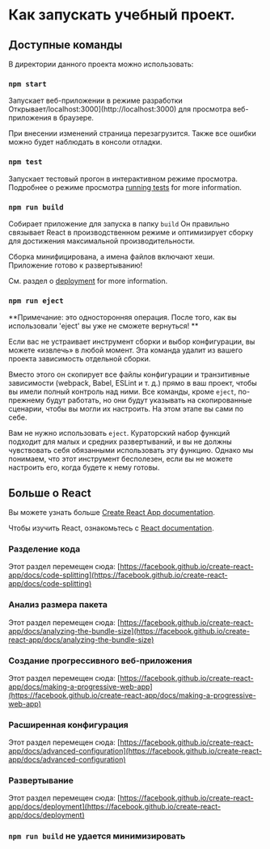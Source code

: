 # Как запускать учебный проект.


## Доступные команды

В директории данного проекта можно использовать:

### `npm start`

Запускает веб-приложении в режиме разработки
Открывает/localhost:3000](http://localhost:3000) для просмотра веб-приложения в браузере.

При внесении изменений страница перезагрузится.
Также все ошибки можно будет наблюдать в консоли отладки.

### `npm test`

Запускает тестовый прогон в интерактивном режиме просмотра.
Подробнее о режиме просмотра [running tests](https://facebook.github.io/create-react-app/docs/running-tests) for more information.

### `npm run build`

Собирает приложение для запуска в папку `build`
Он правильно связывает React в производственном режиме и оптимизирует сборку для достижения максимальной производительности.

Сборка минифицирована, а имена файлов включают хеши. \
Приложение готово к развертыванию!

См. раздел о [deployment](https://facebook.github.io/create-react-app/docs/deployment) for more information.

### `npm run eject`

**Примечание: это односторонняя операция. После того, как вы использовали 'eject' вы уже не сможете вернуться! **

Если вас не устраивает инструмент сборки и выбор конфигурации, вы можете «извлечь» в любой момент. Эта команда удалит из вашего проекта зависимость отдельной сборки.

Вместо этого он скопирует все файлы конфигурации и транзитивные зависимости (webpack, Babel, ESLint и т. д.) прямо в ваш проект, чтобы вы имели полный контроль над ними. Все команды, кроме `eject`, по-прежнему будут работать, но они будут указывать на скопированные сценарии, чтобы вы могли их настроить. На этом этапе вы сами по себе.

Вам не нужно использовать `eject`. Кураторский набор функций подходит для малых и средних развертываний, и вы не должны чувствовать себя обязанными использовать эту функцию. Однако мы понимаем, что этот инструмент бесполезен, если вы не можете настроить его, когда будете к нему готовы.

## Больше о React

Вы можете узнать больше [Create React App documentation](https://facebook.github.io/create-react-app/docs/getting-started).

Чтобы изучить React, ознакомьтесь с [React documentation](https://reactjs.org/).

### Разделение кода

Этот раздел перемещен сюда: [https://facebook.github.io/create-react-app/docs/code-splitting](https://facebook.github.io/create-react-app/docs/code-splitting)

### Анализ размера пакета

Этот раздел перемещен сюда: [https://facebook.github.io/create-react-app/docs/analyzing-the-bundle-size](https://facebook.github.io/create-react-app/docs/analyzing-the-bundle-size)

### Создание прогрессивного веб-приложения

Этот раздел перемещен сюда: [https://facebook.github.io/create-react-app/docs/making-a-progressive-web-app](https://facebook.github.io/create-react-app/docs/making-a-progressive-web-app)

### Расширенная конфигурация

Этот раздел перемещен сюда: [https://facebook.github.io/create-react-app/docs/advanced-configuration](https://facebook.github.io/create-react-app/docs/advanced-configuration)

### Развертывание

Этот раздел перемещен сюда: [https://facebook.github.io/create-react-app/docs/deployment](https://facebook.github.io/create-react-app/docs/deployment)

### `npm run build` не удается минимизировать
